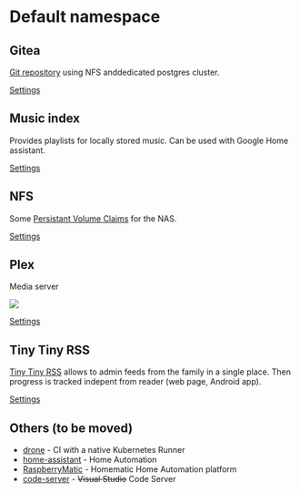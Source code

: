 # Default namespace

## Gitea

[Git repository](https://docs.gitea.io/) using NFS anddedicated postgres cluster.

[Settings](gitea)

## Music index

Provides playlists for locally stored music. Can be used with Google Home assistant.

[Settings](musicIndex.yaml)

## NFS

Some [Persistant Volume Claims](https://kubernetes.io/docs/concepts/storage/persistent-volumes/#persistentvolumeclaims) for the NAS.

[Settings](nfs)

## Plex

Media server

![](https://i.imgur.com/nDyS9OA.jpg)

[Settings](plex)

## Tiny Tiny RSS

[Tiny Tiny RSS](https://git.tt-rss.org) allows to admin feeds from the family in a single place. Then progress is tracked indepent from reader (web page, Android app).

[Settings](tt-rss)

## Others (to be moved)

  * [drone](https://www.drone.io/) - CI with a native Kubernetes Runner
  * [home-assistant](https://github.com/home-assistant/core) - Home Automation
  * [RaspberryMatic](https://github.com/jens-maus/RaspberryMatic) - Homematic Home Automation platform
  * [code-server](https://github.com/cdr/code-server) - ~~Visual Studio~~ Code Server